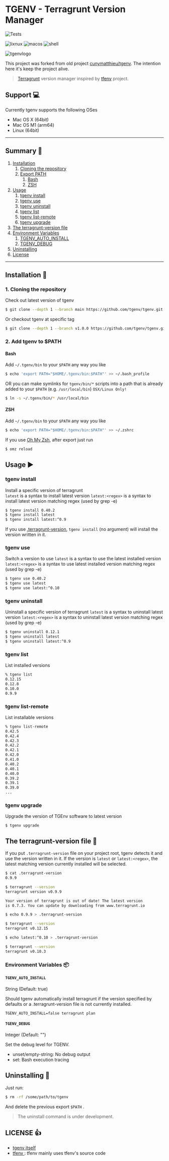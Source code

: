 # TGENV - Terragrunt Version Manager

![Tests](https://github.com/tgenv/tgenv/actions/workflows/tests.yml/badge.svg?branch=main)

![lixnux](https://img.shields.io/badge/Linux-FCC624?style=for-the-badge&logo=linux&logoColor=black) ![macos](https://img.shields.io/badge/mac%20os-000000?style=for-the-badge&logo=apple&logoColor=white) ![shell](https://img.shields.io/badge/Shell_Script-121011?style=for-the-badge&logo=gnu-bash&logoColor=white)

![tgenvlogo](/assets/tgenv-logo.png)

This project was forked from old project [cunymatthieu/tgenv](https://github.com/cunymatthieu/tgenv). The intention here it's keep the project alive.

>[Terragrunt](https://github.com/gruntwork-io/terragrunt) version manager inspired by [tfenv](https://github.com/kamatama41/tfenv) project.


## Support :computer:

Currently tgenv supports the following OSes
- Mac OS X (64bit)
- Mac OS M1 (arm64)
- Linux (64bit)

---

## Summary :bookmark: 

1. [Installation](#installation-🔧)
    1. [Cloning the repository](#1-cloning-the-repository)
    2. [Export PATH](#2-export-to-path)
         1. [Bash](#bash)
         2. [ZSH](#zsh)
2. [Usage](#usage-▶️)
    1. [tgenv install](#tgenv-install)
    2. [tgenv use](#tgenv-use)
    3. [tgenv uninstall](#tgenv-uninstall)
    4. [tgenv list](#tgenv-list)
    5. [tgenv list-remote](#tgenv-list-remote)
    5. [tgenv upgrade](#tgenv-upgrade)
3. [The terragrunt-version file](#the-terragrunt-version-file-📄)
4. [Environment Variables](#environment-variables-📦)
    1. [TGENV_AUTO_INSTALL](#tgenv_auto_install)
    2. [TGENV_DEBUG](#tgenv_debug)
5. [Uninstalling](#uninstalling-🚫)
6. [License](#license-👍)


---

## Installation :wrench:

### 1. Cloning the repository

Check out latest version of tgenv

  ```bash
  $ git clone --depth 1 --branch main https://github.com/tgenv/tgenv.git ~/.tgenv
  ```

Or checkout tgenv at specific tag

  ```bash
  $ git clone --depth 1 --branch v1.0.0 https://github.com/tgenv/tgenv.git ~/.tgenv
  ```

### 2. Add tgenv to $PATH

#### Bash

Add `~/.tgenv/bin` to your `$PATH` any way you like

  ```bash
  $ echo 'export PATH="$HOME/.tgenv/bin:$PATH"' >> ~/.bash_profile
  ```

  OR you can make symlinks for `tgenv/bin/*` scripts into a path that is already added to your `$PATH` (e.g. `/usr/local/bin`) `OSX/Linux Only!`

  ```bash
  $ ln -s ~/.tgenv/bin/* /usr/local/bin
  ```

#### ZSH

Add `~/.tgenv/bin` to your `$PATH` any way you like

  ```bash
  $ echo 'export PATH="$HOME/.tgenv/bin:$PATH"' >> ~/.zshrc
  ```

If you use [Oh My Zsh](ttps://github.com/ohmyzsh/ohmyzsh), after export just run

```bash
$ omz reload
```

## Usage :arrow_forward:

### tgenv install

Install a specific version of terragrunt  
`latest` is a syntax to install latest version
`latest:<regex>` is a syntax to install latest version matching regex (used by grep -e)

```bash
$ tgenv install 0.40.2
$ tgenv install latest
$ tgenv install latest:^0.9
```

If you use [.terragrunt-version](#terragrunt-version), `tgenv install` (no argument) will install the version written in it.

### tgenv use
Switch a version to use
`latest` is a syntax to use the latest installed version
`latest:<regex>` is a syntax to use latest installed version matching regex (used by grep -e)

```bash
$ tgenv use 0.40.2
$ tgenv use latest
$ tgenv use latest:^0.10
```

### tgenv uninstall
Uninstall a specific version of terragrunt
`latest` is a syntax to uninstall latest version
`latest:<regex>` is a syntax to uninstall latest version matching regex (used by grep -e)

```bash
$ tgenv uninstall 0.12.1
$ tgenv uninstall latest
$ tgenv uninstall latest:^0.9
```

### tgenv list
List installed versions

```bash
% tgenv list
0.12.15
0.12.8
0.10.0
0.9.9
```

### tgenv list-remote
List installable versions

```bash
% tgenv list-remote
0.42.5
0.42.4
0.42.3
0.42.2
0.42.1
0.42.0
0.41.0
0.40.2
0.40.1
0.40.0
0.39.2
0.39.1
0.39.0
...
```

### tgenv upgrade

Upgrade the version of TGEnv software to latest version

`$ tgenv upgrade`

## The terragrunt-version file :page_facing_up:

If you put `.terragrunt-version` file on your project root, tgenv detects it and use the version written in it. If the version is `latest` or `latest:<regex>`, the latest matching version currently installed will be selected.

```bash
$ cat .terragrunt-version
0.9.9

$ terragrunt --version
terragrunt version v0.9.9

Your version of terragrunt is out of date! The latest version
is 0.7.3. You can update by downloading from www.terragrunt.io

$ echo 0.9.9 > .terragrunt-version

$ terragrunt --version
terragrunt v0.12.15

$ echo latest:^0.10 > .terragrunt-version

$ terragrunt --version
terragrunt v0.10.3
```

### Environment Variables :package:

#### `TGENV_AUTO_INSTALL`

String (Default: true)

Should tgenv automatically install terragrunt if the version specified by defaults or a .terragrunt-version file is not currently installed.

```console
TGENV_AUTO_INSTALL=false terragrunt plan
```

#### `TGENV_DEBUG`

Integer (Default: "")

Set the debug level for TGENV.

* unset/empty-string: No debug output
* set: Bash execution tracing

## Uninstalling :no_entry_sign:

Just run:
```bash
$ rm -rf /some/path/to/tgenv
```

And delete the previous export `$PATH` .

> The uninstall command is under development.

## LICENSE :thumbsup:
- [tgenv itself](https://github.com/tgenv/tgenv/blob/master/LICENSE)
- [tfenv ](https://github.com/kamatama41/tgenv/blob/master/LICENSE) : tfenv mainly uses tfenv's source code
